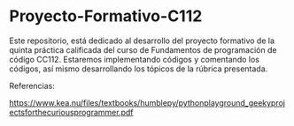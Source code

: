 # Proyecto-Formativo-C112
Este repositorio, está dedicado al desarrollo del proyecto formativo de la quinta práctica calificada
del curso de Fundamentos de programación de código CC112.
Estaremos implementando códigos y comentando los códigos, así mismo desarrollando los tópicos de la rúbrica presentada.

Referencias:

https://www.kea.nu/files/textbooks/humblepy/pythonplayground_geekyprojectsforthecuriousprogrammer.pdf
